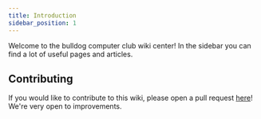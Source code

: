 ```yaml
---
title: Introduction
sidebar_position: 1
---
```


Welcome to the bulldog computer club wiki center! In the sidebar you can find a lot of useful pages and articles.


## Contributing

If you would like to contribute to this wiki, please open a pull request [here](https://github.com/bulldog-computer-club/bulldog-computer-club.github.io)! We're very open to improvements.
